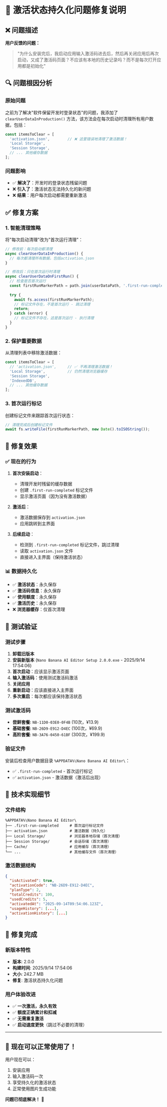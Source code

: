 # 🔧 激活状态持久化问题修复说明

## ❌ 问题描述

**用户反馈的问题：**
> "为什么安装完后，我启动应用输入激活码进去后，然后再关闭应用后再次启动，又成了激活码页面？不应该有本地的历史记录吗？而不是每次打开应用都是初始化"

## 🔍 问题根因分析

### 原始问题
之前为了解决"软件保留开发时登录状态"的问题，我添加了 `clearUserDataInProduction()` 方法，该方法会在每次启动时清理所有用户数据，包括：

```javascript
const itemsToClear = [
  'activation.json',        // ❌ 这里错误地清理了激活数据！
  'Local Storage',
  'Session Storage',
  // ... 其他缓存数据
];
```

### 问题影响
- ✅ **解决了**：开发时的登录状态残留问题
- ❌ **引入了**：激活状态无法持久化的新问题
- ❌ **结果**：用户每次启动都需要重新激活

## ✅ 修复方案

### 1. 智能清理策略
将"每次启动清理"改为"首次运行清理"：

```javascript
// 修改前：每次启动都清理
async clearUserDataInProduction() {
  // 每次都清理所有数据，包括activation.json
}

// 修改后：只在首次运行时清理
async clearUserDataOnFirstRun() {
  // 检查是否首次运行
  const firstRunMarkerPath = path.join(userDataPath, '.first-run-completed');
  
  try {
    await fs.access(firstRunMarkerPath);
    // 标记文件存在，不是首次运行 - 跳过清理
    return;
  } catch (error) {
    // 标记文件不存在，这是首次运行 - 执行清理
  }
}
```

### 2. 保护重要数据
从清理列表中移除激活数据：

```javascript
const itemsToClear = [
  // 'activation.json',     // ✅ 不再清理激活数据！
  'Local Storage',          // 仍然清理浏览器缓存
  'Session Storage',
  'IndexedDB',
  // ... 其他缓存数据
];
```

### 3. 首次运行标记
创建标记文件来跟踪首次运行状态：

```javascript
// 清理完成后创建标记文件
await fs.writeFile(firstRunMarkerPath, new Date().toISOString());
```

## 🎯 修复效果

### ✅ 现在的行为
1. **首次安装启动**：
   - 清理开发时残留的缓存数据
   - 创建 `.first-run-completed` 标记文件
   - 显示激活页面（因为没有激活数据）

2. **激活后**：
   - 激活数据保存到 `activation.json`
   - 应用跳转到主界面

3. **后续启动**：
   - 检测到 `.first-run-completed` 标记文件，跳过清理
   - 读取 `activation.json` 文件
   - 直接进入主界面（保持激活状态）

### 📊 数据持久化
- ✅ **激活状态**：永久保存
- ✅ **激活码信息**：永久保存
- ✅ **使用额度**：永久保存
- ✅ **激活历史**：永久保存
- ❌ **浏览器缓存**：仅首次清理

## 🧪 测试验证

### 测试步骤
1. **卸载旧版本**
2. **安装新版本** (`Nano Banana AI Editor Setup 2.0.0.exe` - 2025/9/14 17:54:06)
3. **首次启动**：应该显示激活页面
4. **输入激活码**：使用测试激活码激活
5. **关闭应用**
6. **重新启动**：应该直接进入主界面
7. **多次重启**：每次都应该保持激活状态

### 测试激活码
- **尝鲜套餐**: `NB-11D0-03E0-0F4B` (10次，¥13.9)
- **基础套餐**: `NB-26D9-E912-D4EC` (100次，¥69.9)  
- **高阶套餐**: `NB-3A76-0450-61BF` (300次，¥199.9)

### 验证文件
安装后检查用户数据目录 `%APPDATA%\Nano Banana AI Editor\`：
- ✅ `.first-run-completed` - 首次运行标记
- ✅ `activation.json` - 激活数据（激活后出现）

## 📁 技术实现细节

### 文件结构
```
%APPDATA%\Nano Banana AI Editor\
├── .first-run-completed     # 首次运行标记文件
├── activation.json          # 激活数据（持久化）
├── Local Storage/           # 浏览器本地存储（首次清理）
├── Session Storage/         # 会话存储（首次清理）
├── Cache/                   # 应用缓存（首次清理）
└── ...                      # 其他缓存文件（首次清理）
```

### 激活数据结构
```json
{
  "isActivated": true,
  "activationCode": "NB-26D9-E912-D4EC",
  "planType": 2,
  "totalCredits": 100,
  "usedCredits": 5,
  "activatedAt": "2025-09-14T09:54:06.123Z",
  "usageHistory": [...],
  "activationHistory": [...]
}
```

## 🎉 修复完成

### 新版本特性
- **版本**: 2.0.0
- **构建时间**: 2025/9/14 17:54:06
- **大小**: 242.7 MB
- **修复**: 激活状态持久化问题

### 用户体验改进
- ✅ **一次激活，永久有效**
- ✅ **额度正确累计和扣减**
- ✅ **无需重复激活**
- ✅ **启动速度更快**（跳过不必要的清理）

---

## 🚀 现在可以正常使用了！

用户现在可以：
1. 安装应用
2. 输入激活码一次
3. 享受持久化的激活状态
4. 正常使用图片生成功能

**问题已彻底解决！** 🎊
